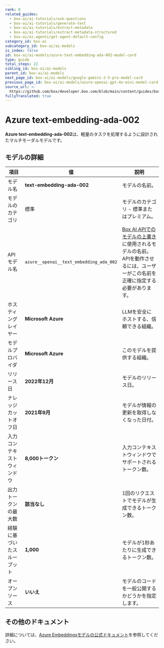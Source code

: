 ```yaml
---
rank: 8
related_guides:
  - box-ai/ai-tutorials/ask-questions
  - box-ai/ai-tutorials/generate-text
  - box-ai/ai-tutorials/extract-metadata
  - box-ai/ai-tutorials/extract-metadata-structured
  - box-ai/ai-agents/get-agent-default-config
category_id: box-ai
subcategory_id: box-ai/ai-models
is_index: false
id: box-ai/ai-models/azure-text-embedding-ada-002-model-card
type: guide
total_steps: 22
sibling_id: box-ai/ai-models
parent_id: box-ai/ai-models
next_page_id: box-ai/ai-models/google-gemini-2-5-pro-model-card
previous_page_id: box-ai/ai-models/azure-openai-gpt-4o-mini-model-card
source_url: >-
  https://github.com/box/developer.box.com/blob/main/content/guides/box-ai/ai-models/azure-text-embedding-ada-002-model-card.md
fullyTranslated: true
---
```

# Azure text-embedding-ada-002

**Azure text-embedding-ada-002**は、軽量のタスクを処理するように設計されたマルチモーダルモデルです。

## モデルの詳細

| 項目            | 値                                       | 説明                                                                                 |
| ------------- | --------------------------------------- | ---------------------------------------------------------------------------------- |
| モデル名          | **text-embedding-ada-002**              | モデルの名前。                                                                            |
| モデルのカテゴリ      | 標準                                      | モデルのカテゴリ - 標準またはプレミアム。                                                             |
| APIモデル名       | `azure__openai__text_embedding_ada_002` | [Box AI APIでのモデルの上書き][overrides]に使用されるモデルの名前。APIを動作させるには、ユーザーがこの名前を正確に指定する必要があります。 |
| ホスティングレイヤー    | **Microsoft Azure**                     | LLMを安全にホストする、信頼できる組織。                                                              |
| モデルプロバイダ      | **Microsoft Azure**                     | このモデルを提供する組織。                                                                      |
| リリース日         | **2022年12月**                            | モデルのリリース日。                                                                         |
| ナレッジカットオフ日    | **2021年9月**                             | モデルが情報の更新を取得しなくなった日付。                                                              |
| 入力コンテキストウィンドウ | **8,000トークン**                           | 入力コンテキストウィンドウでサポートされるトークン数。                                                        |
| 出力トークンの最大数    | **該当なし**                                | 1回のリクエストでモデルが生成できるトークン数。                                                           |
| 経験に基づいたスループット | **1,000**                               | モデルが1秒あたりに生成できるトークン数。                                                              |
| オープンソース       | **いいえ**                                 | モデルのコードを一般公開するかどうかを指定します。                                                          |

## その他のドキュメント

詳細については、[Azure Embeddingsモデルの公式ドキュメント][azure-ai-embeddings]を参照してください。

[azure-ai-embeddings]: https://learn.microsoft.com/en-us/azure/ai-services/openai/concepts/models#embeddings

[overrides]: g://box-ai/ai-agents/ai-agent-overrides
